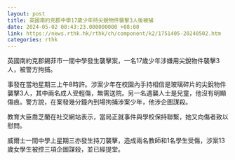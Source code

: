 ```yaml
---
layout: post
title: 英國南約克郡中學17歲少年持尖銳物件襲擊3人後被捕
date: 2024-05-02 00:43:23.000000000 +08:00
link: https://news.rthk.hk/rthk/ch/component/k2/1751405-20240502.htm
categories: rthk
---
```


英國南約克郡錫菲市一間中學發生襲擊案，一名17歲少年涉嫌用尖銳物件襲擊3人，被警方拘捕。

事發在當地星期三上午8時許。涉案少年在校園內手持相信是玻璃碎片的尖銳物件襲擊3人，其中兩名成人受輕傷，無需送院。另一名遇襲人士是兒童，他沒有明顯傷痕。警方說，在案發幾分鐘內到場拘捕涉案少年，他涉企圖謀殺。

教育大臣喬芝蘭在社交網站表示，當局正就事件與學校保持聯繫，她又向傷者致以慰問。

威爾士一間中學上星期三亦發生持刀襲擊，造成兩名教師和1名學生受傷，涉案13歲女學生被控三項企圖謀殺，並已經提堂。
